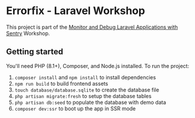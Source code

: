 # Errorfix - Laravel Workshop

This project is part of the [Monitor and Debug Laravel Applications with Sentry](https://sentry.io/resources/debug-laravel-with-sentry/) Workshop.

## Getting started

You'll need PHP (8.1+), Composer, and Node.js installed. To run the project:

1. `composer install` and `npm install` to install dependencies
2. `npm run build` to build frontend assets
3. `touch database/database.sqlite` to create the database file
4. `php artisan migrate:fresh` to setup the database tables
5. `php artisan db:seed` to populate the database with demo data
6. `composer dev:ssr` to boot up the app in SSR mode
